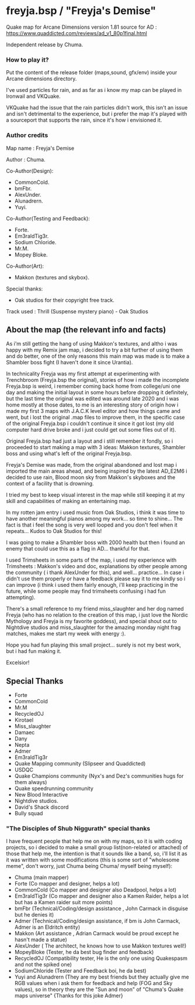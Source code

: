 # freyja.bsp / "Freyja's Demise" 
Quake map for Arcane Dimensions version 1.81
source for AD : https://www.quaddicted.com/reviews/ad_v1_80p1final.html

Independent release by Chuma.

### How to play it?
Put the content of the release folder (maps,sound, gfx/env) inside your Arcane dimensions directory.

I've used particles for rain, and as far as i know my map can be played in Ironwail and VKQuake.

VKQuake had the issue that the rain particles didn't work, this isn't an issue and isn't detrimental to the experience, but i prefer the map it's played with a sourceport that supports the rain, since it's how i envisioned it.

### Author credits

Map name : Freyja's Demise

Author : Chuma.

Co-Author(Design): 
- CommonCold.
- bmFbr.
- AlexUnder.
- Alunadrern.
- Yuyi.

Co-Author(Testing and Feedback):
- Forte.
- Em3raldTig3r.
- Sodium Chloride.
- Mr.M.
- Mopey Bloke.

Co-Author(Art):
- Makkon (textures and skybox).

Special thanks:
- Oak studios for their copyright free track.

Track used : Thrill (Suspense mystery piano) - Oak Studios

## About the map (the relevant info and facts)

As i'm still getting the hang of using Makkon's textures, and altho i was happy with my Remix jam map, i decided to try a bit further of using them and do better, one of the only reasons this main map was made is to make a Shambler boss fight (I haven't done it since Urantia).

In technicality Freyja was my first attempt at experimenting with Trenchbroom (Freyja.bsp the original), stories of how i made the incomplete Freyja.bsp is weird, i remember coming back home from college/uni one day and making the initial layout in some hours before dropping it definitely, but the last time the original was edited was around late 2020 and i was home mostly at those dates, to me is an interesting story of origin how i made my first 3 maps with J.A.C.K level editor and how things came and went, but i lost the original .map files to improve them, in the specific case of the original Freyja.bsp i couldn't continue it since it got lost (my old computer hard drive broke and i just could get out some files out of it).

Original Freyja.bsp had just a layout and i still remember it fondly, so i proceeded to start making a map with 3 ideas: Makkon textures, Shambler boss and using what's left of the original Freyja.bsp.

Freyja's Demise was made, from the original abandoned and lost map i imported the main areas ahead, and being inspired by the latest AD_E2M6 i decided to use rain, Blood moon sky from Makkon's skyboxes and the context of a facility that is drowning.

I tried my best to keep visual interest in the map while still keeping it at my skill and capabilities of making an entertaining map.

In my rotten jam entry i used music from Oak Studios, i think it was time to have another meaningful pianos among my work... so time to shine... The fact is that i feel the song is very well looped and you don't feel when it repeats... Kudos to Oak Studios for this!

I was going to make a Shambler boss with 2000 health but then i found an enemy that could use this as a flag in AD... thankful for that.

I used Trimsheets in some parts of the map, i used my experience with Trimsheets : Makkon's video and doc, explanations by other people among the community ( i thank AlexUnder for this), and well... practice... In case i didn't use them properly or have a feedback please say it to me kindly so i can improve (i think i used them fairly enough, i'll keep practicing in the future, while some people may find trimsheets confusing i had fun attempting).

There's a small reference to my friend miss_slaughter and her dog named Freyja (who has no relation to the creation of this map, i just love the Nordic Mythology and Freyja is my favorite goddess), and special shout out to Nightdive studios and miss_slaughter for the amazing monday night frag matches, makes me start my week with energy :).

Hope you had fun playing this small project... surely is not my best work, but i had fun making it.

Excelsior!

## Special Thanks
- Forte
- CommonCold
- Mr.M
- RecycledOJ
- Kirotael
- Miss_slaughter
- Damaec
- Dany
- Nepta
- Admer
- Em3raldTig3r
- Quake Mapping community (Slipseer and Quaddicted)
- USDQC
- Quake Champions community (Nyx's and Dez's communities hugs for them always)
- Quake speedrunning community
- New Blood Interactive
- Nightdive studios.
- David's Shack discord
- Bully squad

### "The Disciples of Shub Niggurath" special thanks

I have frequent people that help me on with my maps, so it is with coding projects, so i decided to make a small group list(non-related or attached) of those that help me, the intention is that it sounds like a band, so, i'll list it as it was written with some modifications (this is some sort of "wholesome meme", don't worry, just Chuma being Chuma/ myself being myself):


- Chuma (main mapper)
- Forte (Co mapper and designer, helps a lot)
- CommonCold (Co mapper and designer also Deadpool, helps a lot)
- Em3raldTig3r (Co mapper and designer also a Kamen Raider, helps a lot but has a Kamen raider suit more points)
- bmFbr (Technical/Coding/design assistance , John Carmack in disguise but he denies it)
- Admer (Technical/Coding/design assistance, if bm is John Carmack, Admer is an Eldritch entity)
- Makkon (Art assistance , Adrian Carmack would be proud except he hasn't made a statue)
- AlexUnder ( The architect, he knows how to use Makkon textures well!)
- MopeyBloke (Tester, he da best bug finder and feedback)
- RecycledOJ (Compatibility tester, He is the only one using Quakespasm and not the spiked one)
- SodiumChloride (Tester and Feedback boi, he da best)
- Yuyi and Alunadrern (They are my best friends but they actually give me RGB values when i ask them for feedback and help (FOG and Sky values), so in theory they are the "Sun and moon" of "Chuma's Quake maps universe" {Thanks for this joke Admer}
